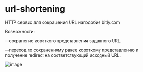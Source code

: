 # url-shortening

HTTP сервис для сокращения URL наподобие bitly.com


Возможности:


--сохранение короткого представления заданного URL.


--переход по сохраненному ранее короткому представлению и получение redirect на соответствующий исходный URL.


![image](https://user-images.githubusercontent.com/54375241/188922062-f46c819b-d629-4056-87bf-af8d9f49c20d.png)

